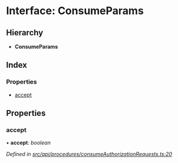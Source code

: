 # Interface: ConsumeParams

## Hierarchy

* **ConsumeParams**

## Index

### Properties

* [accept](consumeparams.md#accept)

## Properties

###  accept

• **accept**: *boolean*

*Defined in [src/api/procedures/consumeAuthorizationRequests.ts:20](https://github.com/PolymathNetwork/polymesh-sdk/blob/959efb76/src/api/procedures/consumeAuthorizationRequests.ts#L20)*
